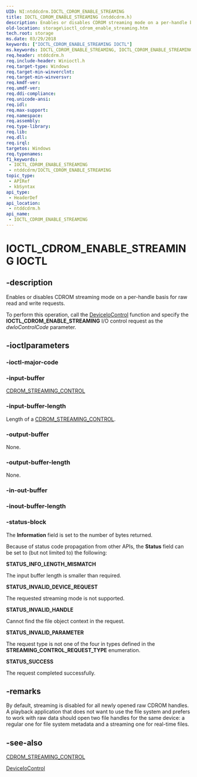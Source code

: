 ```yaml
---
UID: NI:ntddcdrm.IOCTL_CDROM_ENABLE_STREAMING
title: IOCTL_CDROM_ENABLE_STREAMING (ntddcdrm.h)
description: Enables or disables CDROM streaming mode on a per-handle basis for raw read and write requests.
old-location: storage\ioctl_cdrom_enable_streaming.htm
tech.root: storage
ms.date: 03/29/2018
keywords: ["IOCTL_CDROM_ENABLE_STREAMING IOCTL"]
ms.keywords: IOCTL_CDROM_ENABLE_STREAMING, IOCTL_CDROM_ENABLE_STREAMING control, IOCTL_CDROM_ENABLE_STREAMING control code [Storage Devices], ntddcdrm/IOCTL_CDROM_ENABLE_STREAMING, storage.ioctl_cdrom_enable_streaming
req.header: ntddcdrm.h
req.include-header: Winioctl.h
req.target-type: Windows
req.target-min-winverclnt: 
req.target-min-winversvr: 
req.kmdf-ver: 
req.umdf-ver: 
req.ddi-compliance: 
req.unicode-ansi: 
req.idl: 
req.max-support: 
req.namespace: 
req.assembly: 
req.type-library: 
req.lib: 
req.dll: 
req.irql: 
targetos: Windows
req.typenames: 
f1_keywords:
 - IOCTL_CDROM_ENABLE_STREAMING
 - ntddcdrm/IOCTL_CDROM_ENABLE_STREAMING
topic_type:
 - APIRef
 - kbSyntax
api_type:
 - HeaderDef
api_location:
 - ntddcdrm.h
api_name:
 - IOCTL_CDROM_ENABLE_STREAMING
---
```


# IOCTL_CDROM_ENABLE_STREAMING IOCTL


## -description

Enables or disables CDROM streaming mode on a per-handle basis for raw read and write requests. 

To perform this operation, call the 
   <a href="/windows/win32/api/ioapiset/nf-ioapiset-deviceiocontrol">DeviceIoControl</a> 
   function and specify the <b>IOCTL_CDROM_ENABLE_STREAMING</b> I/O control request as the <i>dwIoControlCode</i> parameter.

## -ioctlparameters

### -ioctl-major-code

### -input-buffer

<a href="/windows-hardware/drivers/ddi/ntddcdrm/ns-ntddcdrm-_cdrom_streaming_control">CDROM_STREAMING_CONTROL</a>

### -input-buffer-length

Length of a <a href="/windows-hardware/drivers/ddi/ntddcdrm/ns-ntddcdrm-_cdrom_streaming_control">CDROM_STREAMING_CONTROL</a>.

### -output-buffer

None.

### -output-buffer-length

None.

### -in-out-buffer

### -inout-buffer-length

### -status-block

The <b>Information</b> field is set to the number of bytes returned. 

Because of  status code propagation from other APIs, the <b>Status</b> field can be set to (but not limited to) the following:




**STATUS_INFO_LENGTH_MISMATCH**

The input buffer length is smaller than required.


**STATUS_INVALID_DEVICE_REQUEST**

The requested streaming mode is not supported.


**STATUS_INVALID_HANDLE**

Cannot find the file object context in the request.


**STATUS_INVALID_PARAMETER**

The request type is not one of the four in types defined in the <b>STREAMING_CONTROL_REQUEST_TYPE</b> enumeration.


**STATUS_SUCCESS**

The request completed successfully.

## -remarks

By default, streaming is disabled for all newly opened raw CDROM handles. A playback application that does not want to use the  file system and prefers to work with raw data should open two file handles for the same device: a regular one for file system metadata and a streaming one for real-time files.

## -see-also

<a href="/windows-hardware/drivers/ddi/ntddcdrm/ns-ntddcdrm-_cdrom_streaming_control">CDROM_STREAMING_CONTROL</a>



<a href="/windows/win32/api/ioapiset/nf-ioapiset-deviceiocontrol">DeviceIoControl</a>
